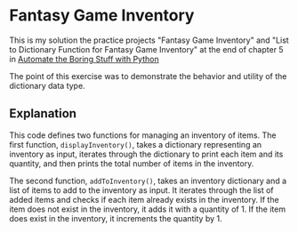# Fantasy Game Inventory

This is my solution the practice projects "Fantasy Game Inventory" and "List to Dictionary Function for Fantasy Game Inventory" at the end of chapter 5 in [Automate the Boring Stuff with Python](https://automatetheboringstuff.com/2e/chapter5/)

The point of this exercise was to demonstrate the behavior and utility of the dictionary data type.

## Explanation

This code defines two functions for managing an inventory of items. The first function, `displayInventory()`, takes a dictionary representing an inventory as input, iterates through the dictionary to print each item and its quantity, and then prints the total number of items in the inventory.

The second function, `addToInventory()`, takes an inventory dictionary and a list of items to add to the inventory as input. It iterates through the list of added items and checks if each item already exists in the inventory. If the item does not exist in the inventory, it adds it with a quantity of 1. If the item does exist in the inventory, it increments the quantity by 1.